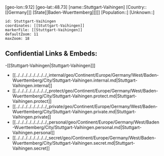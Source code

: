 ﻿---
location: [48.73,9.12]
mapzoom: [7,12] 
mapmarker: city 
type: City
tags:
- geo/City


SpocWebEntityId: 34637
isDeleted: false
confidential: public

---
[geo-lon::9.12]
[geo-lat::48.73]
[name::Stuttgart-Vaihingen]
[Country::[[Germany]]]
[State[[Baden-Wuerttemberg]]]]]
[Population::]
[Unknown::]


```leaflet
id: Stuttgart-Vaihingen
coordinates: [[Stuttgart-Vaihingen]]
markerFile: [[Stuttgart-Vaihingen]]
defaultZoom: 11 
maxZoom: 18
```


## Confidential Links & Embeds: 
-[[Stuttgart-Vaihingen|Stuttgart-Vaihingen]]] 
- [[../../../../../../../../_internal/geo/Continent/Europe/Germany/West/Baden-Wuerttemberg/City/Stuttgart-Vaihingen.internal.md|Stuttgart-Vaihingen.internal]] 
- [[../../../../../../../../_protect/geo/Continent/Europe/Germany/West/Baden-Wuerttemberg/City/Stuttgart-Vaihingen.protect.md|Stuttgart-Vaihingen.protect]] 
- [[../../../../../../../../_private/geo/Continent/Europe/Germany/West/Baden-Wuerttemberg/City/Stuttgart-Vaihingen.private.md|Stuttgart-Vaihingen.private]] 
- [[../../../../../../../../_personal/geo/Continent/Europe/Germany/West/Baden-Wuerttemberg/City/Stuttgart-Vaihingen.personal.md|Stuttgart-Vaihingen.personal]] 
- [[../../../../../../../../_secret/geo/Continent/Europe/Germany/West/Baden-Wuerttemberg/City/Stuttgart-Vaihingen.secret.md|Stuttgart-Vaihingen.secret]] 
